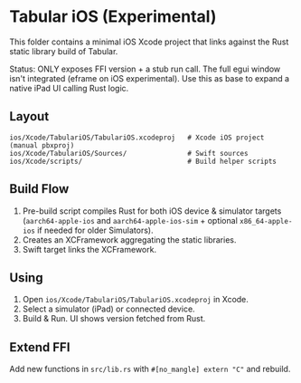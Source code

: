 # Tabular iOS (Experimental)

This folder contains a minimal iOS Xcode project that links against the Rust static library build of Tabular.

Status: ONLY exposes FFI version + a stub run call. The full egui window isn't integrated (eframe on iOS experimental). Use this as base to expand a native iPad UI calling Rust logic.

## Layout
```
ios/Xcode/TabulariOS/TabulariOS.xcodeproj   # Xcode iOS project (manual pbxproj)
ios/Xcode/TabulariOS/Sources/               # Swift sources
ios/Xcode/scripts/                          # Build helper scripts
```

## Build Flow
1. Pre-build script compiles Rust for both iOS device & simulator targets (`aarch64-apple-ios` and `aarch64-apple-ios-sim` + optional `x86_64-apple-ios` if needed for older Simulators).
2. Creates an XCFramework aggregating the static libraries.
3. Swift target links the XCFramework.

## Using
1. Open `ios/Xcode/TabulariOS/TabulariOS.xcodeproj` in Xcode.
2. Select a simulator (iPad) or connected device.
3. Build & Run. UI shows version fetched from Rust.

## Extend FFI
Add new functions in `src/lib.rs` with `#[no_mangle] extern "C"` and rebuild.

